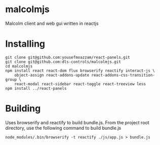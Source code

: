# malcolmjs
Malcolm client and web gui written in reactjs

# Installing

    git clone git@github.com:yousefmoazzam/react-panels.git
    git clone git@github.com:dls-controls/malcolmjs.git
    cd malcolmjs
    npm install react react-dom flux browserify reactify interact-js \
        object-assign react-addons-update react-addons-css-transition-group \
        react-modal react-sidebar react-toggle react-treeview less
    npm install ../react-panels

# Building

Uses browserify and reactify to build bundle.js.
From the project root directory, use the following command to build bundle.js

    node_modules/.bin/browserify -t reactify ./js/app.js > bundle.js
